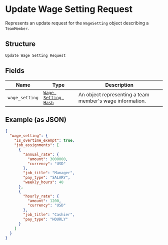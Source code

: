 
# Update Wage Setting Request

Represents an update request for the `WageSetting` object describing a `TeamMember`.

## Structure

`Update Wage Setting Request`

## Fields

| Name | Type | Description |
|  --- | --- | --- |
| `wage_setting` | [`Wage Setting Hash`](/doc/models/wage-setting.md) | An object representing a team member's wage information. |

## Example (as JSON)

```json
{
  "wage_setting": {
    "is_overtime_exempt": true,
    "job_assignments": [
      {
        "annual_rate": {
          "amount": 3000000,
          "currency": "USD"
        },
        "job_title": "Manager",
        "pay_type": "SALARY",
        "weekly_hours": 40
      },
      {
        "hourly_rate": {
          "amount": 1200,
          "currency": "USD"
        },
        "job_title": "Cashier",
        "pay_type": "HOURLY"
      }
    ]
  }
}
```


